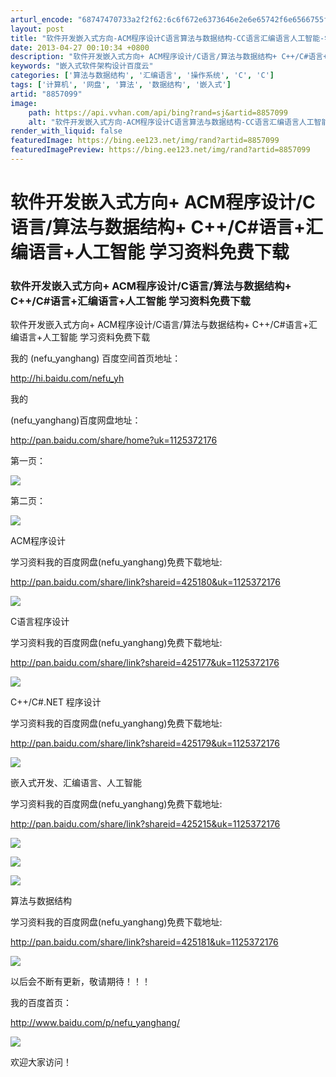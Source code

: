 ```yaml
---
arturl_encode: "68747470733a2f2f62:6c6f672e6373646e2e6e65742f6e6566755f79616e6768616e:672f61727469636c652f64657461696c732f38383537303939"
layout: post
title: "软件开发嵌入式方向-ACM程序设计C语言算法与数据结构-CC语言汇编语言人工智能-学习资料免费下载"
date: 2013-04-27 00:10:34 +0800
description: "软件开发嵌入式方向+ ACM程序设计/C语言/算法与数据结构+ C++/C#语言+汇编语言+人工智能"
keywords: "嵌入式软件架构设计百度云"
categories: ['算法与数据结构', '汇编语言', '操作系统', 'C', 'C']
tags: ['计算机', '网盘', '算法', '数据结构', '嵌入式']
artid: "8857099"
image:
    path: https://api.vvhan.com/api/bing?rand=sj&artid=8857099
    alt: "软件开发嵌入式方向-ACM程序设计C语言算法与数据结构-CC语言汇编语言人工智能-学习资料免费下载"
render_with_liquid: false
featuredImage: https://bing.ee123.net/img/rand?artid=8857099
featuredImagePreview: https://bing.ee123.net/img/rand?artid=8857099
---
```


# 软件开发嵌入式方向+ ACM程序设计/C语言/算法与数据结构+ C++/C#语言+汇编语言+人工智能 学习资料免费下载

### 软件开发嵌入式方向+ ACM程序设计/C语言/算法与数据结构+ C++/C#语言+汇编语言+人工智能 学习资料免费下载

软件开发嵌入式方向+ ACM程序设计/C语言/算法与数据结构+ C++/C#语言+汇编语言+人工智能 学习资料免费下载

我的
(nefu\_yanghang)
百度空间首页地址：

<http://hi.baidu.com/nefu_yh>

我的

(nefu\_yanghang)百度网盘地址：
  
<http://pan.baidu.com/share/home?uk=1125372176>

第一页：

![](https://i-blog.csdnimg.cn/blog_migrate/d8b18481fcadc91037539d27ff3927c5.jpeg)

第二页：

![](https://i-blog.csdnimg.cn/blog_migrate/212e0939ce5e0e87dcd1f7a7f5b1ed0a.jpeg)

ACM程序设计

学习资料我的百度网盘(nefu\_yanghang)免费下载地址:

<http://pan.baidu.com/share/link?shareid=425180&uk=1125372176>

![](https://i-blog.csdnimg.cn/blog_migrate/e6269ee84d28af2e72fc4ecbbed508ff.jpeg)

C语言程序设计

学习资料我的百度网盘(nefu\_yanghang)免费下载地址:

<http://pan.baidu.com/share/link?shareid=425177&uk=1125372176>

![](https://i-blog.csdnimg.cn/blog_migrate/ad9178c82b68d1d7c5452fda71638467.jpeg)

C++/C#.NET 程序设计

学习资料我的百度网盘(nefu\_yanghang)免费下载地址:

<http://pan.baidu.com/share/link?shareid=425179&uk=1125372176>

![](https://i-blog.csdnimg.cn/blog_migrate/310988c96db0368a77cf74aa935cc3d7.jpeg)

嵌入式开发、汇编语言、人工智能

学习资料我的百度网盘(nefu\_yanghang)免费下载地址:

<http://pan.baidu.com/share/link?shareid=425215&uk=1125372176>

![](https://i-blog.csdnimg.cn/blog_migrate/c61ebdd62a5812d172e2772e283bb299.jpeg)

![](https://i-blog.csdnimg.cn/blog_migrate/63fe35671f233948684ad03286aa40be.jpeg)

![](https://i-blog.csdnimg.cn/blog_migrate/88cfff223453275127b850c672a12ede.jpeg)

算法与数据结构

学习资料我的百度网盘(nefu\_yanghang)免费下载地址:

<http://pan.baidu.com/share/link?shareid=425181&uk=1125372176>

![](https://i-blog.csdnimg.cn/blog_migrate/de642093f0922d0aa9d5eeec62ab543c.jpeg)

以后会不断有更新，敬请期待！！！
  
  
我的百度首页：
  
<http://www.baidu.com/p/nefu_yanghang/>

![](https://i-blog.csdnimg.cn/blog_migrate/43fd8faf0eebf404ff30e8cd9c8455c4.jpeg)

欢迎大家访问！